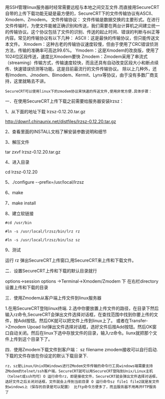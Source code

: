 用SSH管理linux服务器时经常需要远程与本地之间交互文件.而直接用SecureCRT自带的上传下载功能无疑是最方便的，SecureCRT下的文件传输协议有ASCII、Xmodem、Zmodem。
	文件传输协议：
	文件传输是数据交换的主要形式。在进行文件传输时，为使文件能被正确识别和传送，我们需要在两台计算机之间建立统一的传输协议。这个协议包括了文件的识别、传送的起止时间、错误的判断与纠正等内容。常见的传输协议有以下几种： 
	ASCII：这是最快的传输协议，但只能传送文本文件。 
	Xmodem：这种古老的传输协议速度较慢，但由于使用了CRC错误侦测方法，传输的准确率可高达99.6%。 
	Ymodem：这是Xmodem的改良版，使用了1024位区段传送，速度比Xmodem要快
	Zmodem：Zmodem采用了串流式（streaming）传输方式，传输速度较快，而且还具有自动改变区段大小和断点续传、快速错误侦测等功能。这是目前最流行的文件传输协议。 
除以上几种外，还有Imodem、Jmodem、Bimodem、Kermit、Lynx等协议，由于没有多数厂商支持，这里就略去不讲。
	

	SecureCRT可以使用linux下的zmodem协议来快速的传送文件,使用非常方便.具体步骤：

一．在使用SecureCRT上传下载之前需要给服务器安装lrzsz：

1、从下面的地址下载 lrzsz-0.12.20.tar.gz

http://down1.chinaunix.net/distfiles/lrzsz-0.12.20.tar.gz

2、查看里面的INSTALL文档了解安装参数说明和细节

3、解压文件

tar zxvf lrzsz-0.12.20.tar.gz

4、进入目录

cd lrzsz-0.12.20

5、./configure --prefix=/usr/local/lrzsz

6、make

7、make install

8、建立软链接

	#cd /usr/bin

	#ln -s /usr/local/lrzsz/bin/lrz rz

	#ln -s /usr/local/lrzsz/bin/lsz sz

9、测试

运行 rz 弹出SecureCRT上传窗口,用SecureCRT来上传和下载文件。

二．设置SecureCRT上传和下载的默认目录就行

options->session options ->Terminal->Xmodem/Zmodem 下
在右栏directory设置上传和下载的目录

三．使用Zmodem从客户端上传文件到linux服务器

1.在用SecureCRT登陆linux终端.
	2.选中你要放置上传文件的路径，在目录下然后输入rz命令,SecureCRT会弹出文件选择对话框，在查找范围中找到你要上传的文件，按Add按钮。然后OK就可以把文件上传到linux上了。
	或者在Transfer->Zmodem Upoad list弹出文件选择对话框，选好文件后按Add按钮。然后OK窗口自动关闭。然后在linux下选中存放文件的目录，输入rz命令。liunx就把那个文件上传到这个目录下了。

四．使用Zmodem下载文件到客户端：
		sz filename
		zmodem接收可以自行启动.下载的文件存放在你设定的默认下载目录下.


	rz，sz是Linux/Unix同Windows进行ZModem文件传输的命令行工具windows端需要支持ZModem的telnet/ssh客户端，SecureCRT就可以用SecureCRT登陆到Unix/Linux主机（telnet或ssh均可）O 运行命令rz，即是接收文件，SecureCRT就会弹出文件选择对话框，选好文件之后关闭对话框，文件就会上传到当前目录 O 运行命令sz file1 file2就是发文件到windows上（保存的目录是可以配置） 比ftp命令方便多了，而且服务器不用再开FTP服务了